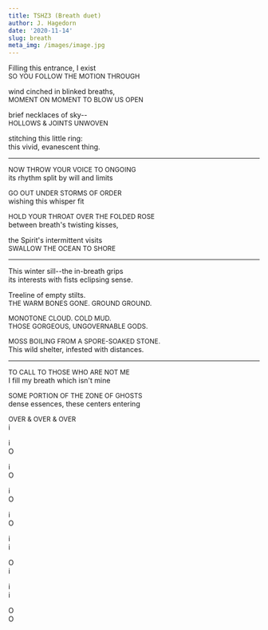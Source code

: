 ```yaml
---
title: TSHZ3 (Breath duet)
author: J. Hagedorn
date: '2020-11-14'
slug: breath
meta_img: /images/image.jpg
---
```


Filling this entrance, I exist  
<font size="2">SO YOU FOLLOW THE MOTION THROUGH</font>  

wind cinched in blinked breaths,  
<font size="2">MOMENT ON MOMENT TO BLOW US OPEN</font>  

brief necklaces of sky--  
<font size="2">HOLLOWS & JOINTS UNWOVEN</font>  

stitching this little ring:  
this vivid, evanescent thing.  

---

<font size="2">NOW THROW YOUR VOICE TO ONGOING</font>  
its rhythm split by will and limits  

<font size="2">GO OUT UNDER STORMS OF ORDER</font>  
wishing this whisper fit  

<font size="2">HOLD YOUR THROAT OVER THE FOLDED ROSE</font>  
between breath's twisting kisses,  

the Spirit's intermittent visits  
<font size="2">SWALLOW THE OCEAN TO SHORE</font>  

---

This winter sill--the in-breath grips  
its interests with fists eclipsing sense.  

Treeline of empty stilts.  
<font size="2">THE WARM BONES GONE.  GROUND GROUND.</font>  

<font size="2">MONOTONE CLOUD.  COLD MUD.</font>  
<font size="2">THOSE GORGEOUS, UNGOVERNABLE GODS.</font>  

<font size="2">MOSS BOILING FROM A SPORE-SOAKED STONE.</font>  
This wild shelter, infested with distances.  

---

<font size="2">TO CALL TO THOSE WHO ARE NOT ME</font>  
I fill my breath which isn't mine  

<font size="2">SOME PORTION OF THE ZONE OF GHOSTS</font>  
dense essences, these centers entering  

<font size="2">OVER & OVER & OVER</font>  
i  

i  
O  

i  
O  

i  
O  

i  
O  

i  
i  

O  
i  

i  
i  

O  
O  

